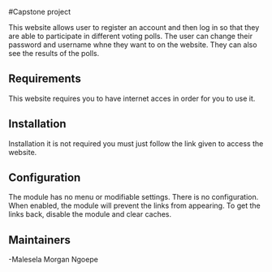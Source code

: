 #Capstone project

This website allows user to register an account and then log in so that they are able to participate in different voting polls. The user can change their password and username whne they want to on the website. They can also see the results of the polls.
## Requirements

This website requires you to have internet acces in order for you to use it.

## Installation

Installation it is not required you must just follow the link given to access the website.

## Configuration

The module has no menu or modifiable settings. There is no configuration. When
enabled, the module will prevent the links from appearing. To get the links
back, disable the module and clear caches.

## Maintainers

-Malesela Morgan Ngoepe